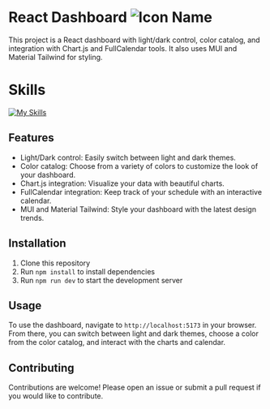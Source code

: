 # React Dashboard ![Icon Name](https://github.com/alaa22333/React-Dashboard/assets/87030668/1d6efe37-cada-4131-89b7-0a8f64e49c0b)

This project is a React dashboard with light/dark control, color catalog, and integration with Chart.js and FullCalendar tools. It also uses MUI and Material Tailwind for styling.

# Skills

  [![My Skills](https://skillicons.dev/icons?i=react,html,css,firebase,tailwindcss,mui,charts,AOS)](https://skillicons.dev)

## Features

- Light/Dark control: Easily switch between light and dark themes.
- Color catalog: Choose from a variety of colors to customize the look of your dashboard.
- Chart.js integration: Visualize your data with beautiful charts.
- FullCalendar integration: Keep track of your schedule with an interactive calendar.
- MUI and Material Tailwind: Style your dashboard with the latest design trends.

## Installation

1. Clone this repository
2. Run `npm install` to install dependencies
3. Run `npm run dev` to start the development server

## Usage

To use the dashboard, navigate to `http://localhost:5173` in your browser. From there, you can switch between light and dark themes, choose a color from the color catalog, and interact with the charts and calendar.

## Contributing

Contributions are welcome! Please open an issue or submit a pull request if you would like to contribute.

